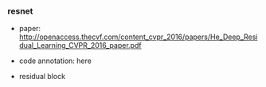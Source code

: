 ### resnet
- paper: http://openaccess.thecvf.com/content_cvpr_2016/papers/He_Deep_Residual_Learning_CVPR_2016_paper.pdf
- code annotation: here

- residual block

